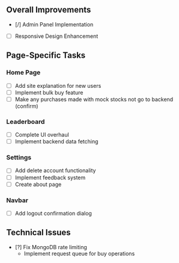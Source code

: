 ## Overall Improvements
- [/] Admin Panel Implementation
- [ ] Responsive Design Enhancement

## Page-Specific Tasks

### Home Page
- [ ] Add site explanation for new users
- [ ] Implement bulk buy feature
- [ ] Make any purchases made with mock stocks not go to backend (confirm)

### Leaderboard
- [ ] Complete UI overhaul
- [ ] Implement backend data fetching

### Settings
- [ ] Add delete account functionality
- [ ] Implement feedback system
- [ ] Create about page

### Navbar
- [ ] Add logout confirmation dialog

## Technical Issues
- [?] Fix MongoDB rate limiting
    - Implement request queue for buy operations

